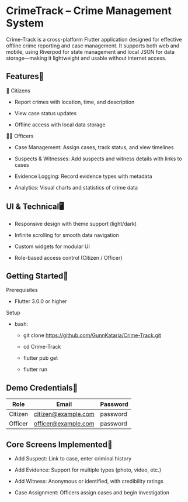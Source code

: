 #                                                                                        CrimeTrack – Crime Management System


Crime-Track is a cross-platform Flutter application designed for effective offline crime reporting and case management. It supports both web and mobile, using Riverpod for state management and local JSON for data storage—making it lightweight and usable without internet access.


## Features🔑

👤 Citizens

- Report crimes with location, time, and description

- View case status updates

- Offline access with local data storage


🕵️‍♂️ Officers

- Case Management: Assign cases, track status, and view timelines

- Suspects & Witnesses: Add suspects and witness details with links to cases

- Evidence Logging: Record evidence types with metadata

- Analytics: Visual charts and statistics of crime data



## UI & Technical🖥️ 

- Responsive design with theme support (light/dark)

- Infinite scrolling for smooth data navigation

- Custom widgets for modular UI

- Role-based access control (Citizen / Officer)



## Getting Started🚀

Prerequisites

- Flutter 3.0.0 or higher

Setup

- bash:

  - git clone https://github.com/GunnKataria/Crime-Track.git

  - cd Crime-Track

  - flutter pub get

  - flutter run



## Demo Credentials🧪

| Role    | Email                  | Password  |
|---------|------------------------|-----------|
| Citizen | citizen@example.com    | password  |
| Officer | officer@example.com    | password  |



## Core Screens Implemented📂 

- Add Suspect: Link to case, enter criminal history

- Add Evidence: Support for multiple types (photo, video, etc.)

- Add Witness: Anonymous or identified, with credibility ratings

- Case Assignment: Officers assign cases and begin investigation

